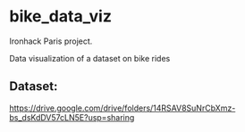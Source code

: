 # bike_data_viz

Ironhack Paris project.

Data visualization of a dataset on bike rides

## Dataset:
https://drive.google.com/drive/folders/14RSAV8SuNrCbXmz-bs_dsKdDV57cLN5E?usp=sharing
